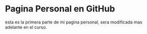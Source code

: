 # Pagina Personal en GitHub

esta es la primera parte de mi pagina personal, sera modificada mas adelante en el curso. 